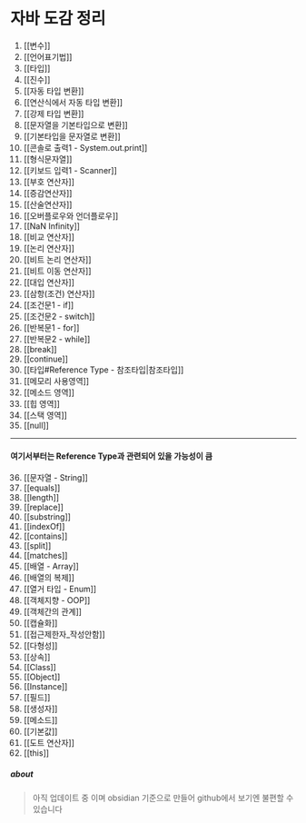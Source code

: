 # 자바 도감 정리
1. [[변수]]
2. [[언어표기법]]
3. [[타입]]
4. [[진수]]
5. [[자동 타입 변환]]
6. [[연산식에서 자동 타입 변환]]
7. [[강제 타입 변환]]
8. [[문자열을 기본타입으로 변환]]
9. [[기본타입을 문자열로 변환]]
10. [[콘솔로 출력1 - System.out.print]]
11. [[형식문자열]]
12. [[키보드 입력1 - Scanner]]
13. [[부호 연산자]]
14. [[증감연산자]]
15. [[산술연산자]]
16. [[오버플로우와 언더플로우]]
17. [[NaN Infinity]]
18. [[비교 연산자]]
19. [[논리 연산자]]
20. [[비트 논리 연산자]]
21. [[비트 이동 연산자]]
22. [[대입 연산자]]
23. [[삼항(조건) 연산자]]
24. [[조건문1 - if]]
25. [[조건문2 - switch]]
26. [[반복문1 - for]]
27. [[반복문2 - while]]
28. [[break]]
29. [[continue]]
30. [[타입#Reference Type - 참조타입|참조타입]]
31. [[메모리 사용영역]]
32. [[메소드 영역]]
33. [[힙 영역]]
34. [[스택 영역]]
35. [[null]]

---

#### 여기서부터는 Reference Type과 관련되어 있을 가능성이 큼

36. [[문자열 - String]]
37. [[equals]]
38. [[length]]
39. [[replace]]
40. [[substring]]
41. [[indexOf]]
42. [[contains]]
43. [[split]]
44. [[matches]]
45. [[배열 - Array]]
46. [[배열의 복제]]
47. [[열거 타입 - Enum]]
48. [[객체지향 - OOP]]
49. [[객체간의 관계]]
50. [[캡슐화]]
51. [[접근제한자_작성안함]]
52. [[다형성]]
53. [[상속]]
54. [[Class]]
55. [[Object]]
56. [[Instance]]
57. [[필드]]
58. [[생성자]]
59. [[메소드]]
60. [[기본값]]
61. [[도트 연산자]]
62. [[this]]


##### about
> 아직 업데이트 중 이며 obsidian 기준으로 만들어 github에서 보기엔 불편할 수 있습니다  
> 